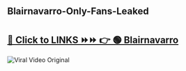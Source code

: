 
 ## Blairnavarro-Only-Fans-Leaked

# <h2><a href="https://clipsfans.com/Blairnavarro&ref=git">🔗 Click to LINKS ⏩⏩ 👉 🟢 Blairnavarro </a></h2>

<a href="https://clipsfans.com/Blairnavarro&ref=git" rel="nofollow" data-target="animated-image.originalLink"><img src="https://i.ibb.co.com/xMMVF88/686577567.gif" alt="Viral Video Original" style="max-width: 100%; display: inline-block;" data-target="animated-image.originalImage"></a>
